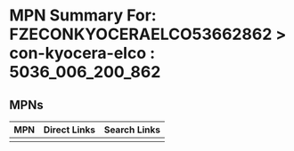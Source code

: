 



# MPN Summary For: FZECONKYOCERAELCO53662862 > con-kyocera-elco : 5036_006_200_862

## MPNs
  

|MPN|Direct Links|Search Links|
| :--- | :--- | :--- |
||||

